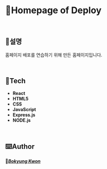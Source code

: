 # 🏡Homepage of Deploy

</br>

## 📜설명
홈페이지 배포를 연습하기 위해 만든 홈페이지입니다.
  
</br>

## 🔨Tech
- **React**
- **HTML5**
- **CSS**
- **JavaScript**
- **Express.js**
- **NODE.js**

</br>

## ⌨️Author
🌳[***Bokyung Kwon***](https://github.com/K-Bokyung)
